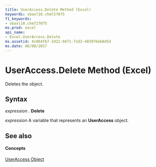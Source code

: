 ```yaml
---
title: UserAccess.Delete Method (Excel)
keywords: vbaxl10.chm727075
f1_keywords:
- vbaxl10.chm727075
ms.prod: excel
api_name:
- Excel.UserAccess.Delete
ms.assetid: 4c064fb7-3d22-0471-71d2-403976eb8d5d
ms.date: 06/08/2017
---
```



# UserAccess.Delete Method (Excel)

Deletes the object.


## Syntax

 _expression_ . **Delete**

 _expression_ A variable that represents an **UserAccess** object.


## See also


#### Concepts


[UserAccess Object](Excel.UserAccess.md)

